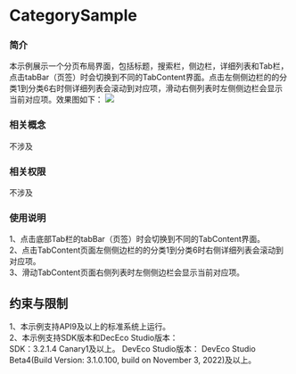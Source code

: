 # CategorySample
### 简介
本示例展示一个分页布局界面，包括标题，搜索栏，侧边栏，详细列表和Tab栏，点击tabBar（页签）时会切换到不同的TabContent界面。点击左侧侧边栏的的分类1到分类6右时侧详细列表会滚动到对应项，滑动右侧列表时左侧侧边栏会显示当前对应项。效果图如下：
![](screenshots/CategoryAblity.gif)
### 相关概念
不涉及

### 相关权限
不涉及

### 使用说明
1、点击底部Tab栏的tabBar（页签）时会切换到不同的TabContent界面。  
2、点击TabContent页面左侧侧边栏的的分类1到分类6时右侧详细列表会滚动到对应项。  
3、滑动TabContent页面右侧列表时左侧侧边栏会显示当前对应项。

## 约束与限制
1、本示例支持API9及以上的标准系统上运行。  
2、本示例支持SDK版本和DecEco Studio版本：  
SDK：3.2.1.4 Canary1及以上。
DevEco Studio版本： DevEco Studio Beta4(Build Version: 3.1.0.100, build on November 3, 2022)及以上。
